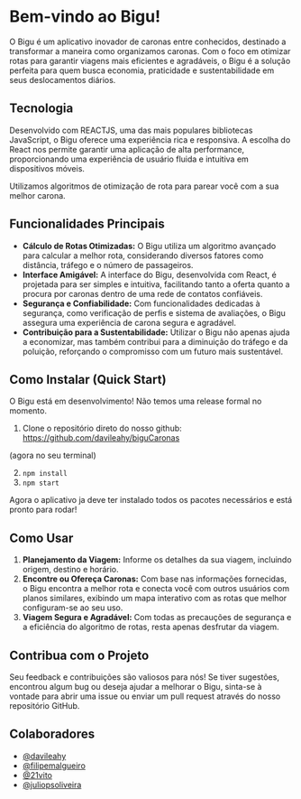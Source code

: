 # Bem-vindo ao Bigu!

O Bigu é um aplicativo inovador de caronas entre conhecidos, destinado a transformar a maneira como organizamos caronas. Com o foco em otimizar rotas para garantir viagens mais eficientes e agradáveis, o Bigu é a solução perfeita para quem busca economia, praticidade e sustentabilidade em seus deslocamentos diários.

## Tecnologia

Desenvolvido com REACTJS, uma das mais populares bibliotecas JavaScript, o Bigu oferece uma experiência rica e responsiva. A escolha do React nos permite garantir uma aplicação de alta performance, proporcionando uma experiência de usuário fluida e intuitiva em dispositivos móveis.

Utilizamos algoritmos de otimização de rota para parear você com a sua melhor carona.

## Funcionalidades Principais

- **Cálculo de Rotas Otimizadas:** O Bigu utiliza um algoritmo avançado para calcular a melhor rota, considerando diversos fatores como distância, tráfego e o número de passageiros.
- **Interface Amigável:** A interface do Bigu, desenvolvida com React, é projetada para ser simples e intuitiva, facilitando tanto a oferta quanto a procura por caronas dentro de uma rede de contatos confiáveis.
- **Segurança e Confiabilidade:** Com funcionalidades dedicadas à segurança, como verificação de perfis e sistema de avaliações, o Bigu assegura uma experiência de carona segura e agradável.
- **Contribuição para a Sustentabilidade:** Utilizar o Bigu não apenas ajuda a economizar, mas também contribui para a diminuição do tráfego e da poluição, reforçando o compromisso com um futuro mais sustentável.

## Como Instalar (Quick Start)

O Bigu está em desenvolvimento! Não temos uma release formal no momento.

1. Clone o repositório direto do nosso github: https://github.com/davileahy/biguCaronas

(agora no seu terminal)

2. `npm install`
3. `npm start`

Agora o aplicativo ja deve ter instalado todos os pacotes necessários e está pronto para rodar!

## Como Usar

1. **Planejamento da Viagem:** Informe os detalhes da sua viagem, incluindo origem, destino e horário.
2. **Encontre ou Ofereça Caronas:** Com base nas informações fornecidas, o Bigu encontra a melhor rota e conecta você com outros usuários com planos similares, exibindo um mapa interativo com as rotas que melhor configuram-se ao seu uso.
3. **Viagem Segura e Agradável:** Com todas as precauções de segurança e a eficiência do algoritmo de rotas, resta apenas desfrutar da viagem.

## Contribua com o Projeto

Seu feedback e contribuições são valiosos para nós! Se tiver sugestões, encontrou algum bug ou deseja ajudar a melhorar o Bigu, sinta-se à vontade para abrir uma issue ou enviar um pull request através do nosso repositório GitHub.

## Colaboradores

- [@davileahy](https://github.com/davileahy)
- [@filipemalgueiro](https://github.com/filipemalgueiro)
- [@21vito](https://github.com/21vito)
- [@juliopsoliveira](https://github.com/juliopsoliveira)
